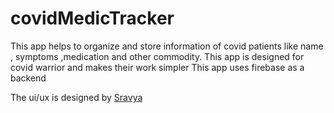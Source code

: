 # covidMedicTracker

This app helps to organize and store information of covid patients like name , symptoms ,medication and other commodity.
This app is designed for covid warrior and makes their work simpler 
This app uses firebase as a backend 


The ui/ux is designed by [Sravya](https://github.com/Sravya1802)
